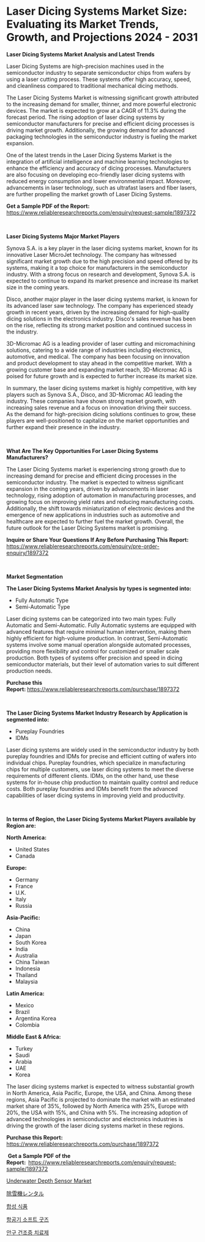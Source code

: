 <p><h1>Laser Dicing Systems Market Size: Evaluating its Market Trends, Growth, and Projections 2024 - 2031</h1></p><p><strong>Laser Dicing Systems Market Analysis and Latest Trends</strong></p>
<p><p>Laser Dicing Systems are high-precision machines used in the semiconductor industry to separate semiconductor chips from wafers by using a laser cutting process. These systems offer high accuracy, speed, and cleanliness compared to traditional mechanical dicing methods.</p><p>The Laser Dicing Systems Market is witnessing significant growth attributed to the increasing demand for smaller, thinner, and more powerful electronic devices. The market is expected to grow at a CAGR of 11.3% during the forecast period. The rising adoption of laser dicing systems by semiconductor manufacturers for precise and efficient dicing processes is driving market growth. Additionally, the growing demand for advanced packaging technologies in the semiconductor industry is fueling the market expansion.</p><p>One of the latest trends in the Laser Dicing Systems Market is the integration of artificial intelligence and machine learning technologies to enhance the efficiency and accuracy of dicing processes. Manufacturers are also focusing on developing eco-friendly laser dicing systems with reduced energy consumption and lower environmental impact. Moreover, advancements in laser technology, such as ultrafast lasers and fiber lasers, are further propelling the market growth of Laser Dicing Systems.</p></p>
<p><strong>Get a Sample PDF of the Report:&nbsp;</strong> <a href="https://www.reliableresearchreports.com/enquiry/request-sample/1897372">https://www.reliableresearchreports.com/enquiry/request-sample/1897372</a></p>
<p>&nbsp;</p>
<p><strong>Laser Dicing Systems Major Market Players</strong></p>
<p><p>Synova S.A. is a key player in the laser dicing systems market, known for its innovative Laser MicroJet technology. The company has witnessed significant market growth due to the high precision and speed offered by its systems, making it a top choice for manufacturers in the semiconductor industry. With a strong focus on research and development, Synova S.A. is expected to continue to expand its market presence and increase its market size in the coming years.</p><p>Disco, another major player in the laser dicing systems market, is known for its advanced laser saw technology. The company has experienced steady growth in recent years, driven by the increasing demand for high-quality dicing solutions in the electronics industry. Disco's sales revenue has been on the rise, reflecting its strong market position and continued success in the industry.</p><p>3D-Micromac AG is a leading provider of laser cutting and micromachining solutions, catering to a wide range of industries including electronics, automotive, and medical. The company has been focusing on innovation and product development to stay ahead in the competitive market. With a growing customer base and expanding market reach, 3D-Micromac AG is poised for future growth and is expected to further increase its market size.</p><p>In summary, the laser dicing systems market is highly competitive, with key players such as Synova S.A., Disco, and 3D-Micromac AG leading the industry. These companies have shown strong market growth, with increasing sales revenue and a focus on innovation driving their success. As the demand for high-precision dicing solutions continues to grow, these players are well-positioned to capitalize on the market opportunities and further expand their presence in the industry.</p></p>
<p>&nbsp;</p>
<p><strong>What Are The Key Opportunities For Laser Dicing Systems Manufacturers?</strong></p>
<p><p>The Laser Dicing Systems market is experiencing strong growth due to increasing demand for precise and efficient dicing processes in the semiconductor industry. The market is expected to witness significant expansion in the coming years, driven by advancements in laser technology, rising adoption of automation in manufacturing processes, and growing focus on improving yield rates and reducing manufacturing costs. Additionally, the shift towards miniaturization of electronic devices and the emergence of new applications in industries such as automotive and healthcare are expected to further fuel the market growth. Overall, the future outlook for the Laser Dicing Systems market is promising.</p></p>
<p><strong>Inquire or Share Your Questions If Any Before Purchasing This Report:</strong> <a href="https://www.reliableresearchreports.com/enquiry/pre-order-enquiry/1897372">https://www.reliableresearchreports.com/enquiry/pre-order-enquiry/1897372</a></p>
<p>&nbsp;</p>
<p><strong>Market Segmentation</strong></p>
<p><strong>The Laser Dicing Systems Market Analysis by types is segmented into:</strong></p>
<p><ul><li>Fully Automatic Type</li><li>Semi-Automatic Type</li></ul></p>
<p><p>Laser dicing systems can be categorized into two main types: Fully Automatic and Semi-Automatic. Fully Automatic systems are equipped with advanced features that require minimal human intervention, making them highly efficient for high-volume production. In contrast, Semi-Automatic systems involve some manual operation alongside automated processes, providing more flexibility and control for customized or smaller scale production. Both types of systems offer precision and speed in dicing semiconductor materials, but their level of automation varies to suit different production needs.</p></p>
<p><strong>Purchase this Report:&nbsp;</strong><a href="https://www.reliableresearchreports.com/purchase/1897372">https://www.reliableresearchreports.com/purchase/1897372</a></p>
<p>&nbsp;</p>
<p><strong>The Laser Dicing Systems Market Industry Research by Application is segmented into:</strong></p>
<p><ul><li>Pureplay Foundries</li><li>IDMs</li></ul></p>
<p><p>Laser dicing systems are widely used in the semiconductor industry by both pureplay foundries and IDMs for precise and efficient cutting of wafers into individual chips. Pureplay foundries, which specialize in manufacturing chips for multiple customers, use laser dicing systems to meet the diverse requirements of different clients. IDMs, on the other hand, use these systems for in-house chip production to maintain quality control and reduce costs. Both pureplay foundries and IDMs benefit from the advanced capabilities of laser dicing systems in improving yield and productivity.</p></p>
<p>&nbsp;</p>
<p><strong>In terms of Region, the Laser Dicing Systems Market Players available by Region are:</strong></p>
<p>
    <p> <strong> North America: </strong>
        <ul>
            <li>United States</li>
            <li>Canada</li>
        </ul>
        </p> 
    <p> <strong> Europe: </strong>
        <ul>
            <li>Germany</li>
            <li>France</li>
            <li>U.K.</li>
            <li>Italy</li>
            <li>Russia</li>
        </ul>
        </p> 
    <p> <strong> Asia-Pacific: </strong>
        <ul>
            <li>China</li>
            <li>Japan</li>
            <li>South Korea</li>
            <li>India</li>
            <li>Australia</li>
            <li>China Taiwan</li>
            <li>Indonesia</li>
            <li>Thailand</li>
            <li>Malaysia</li>
        </ul>
        </p> 
    <p> <strong> Latin America: </strong>
        <ul>
            <li>Mexico</li>
            <li>Brazil</li>
            <li>Argentina Korea</li>
            <li>Colombia</li>
        </ul>
        </p> 
    <p> <strong> Middle East & Africa: </strong>
        <ul>
            <li>Turkey</li>
            <li>Saudi</li>
            <li>Arabia</li>
            <li>UAE</li>
            <li>Korea</li>
        </ul>
    </p>
    </p>
<p><p>The laser dicing systems market is expected to witness substantial growth in North America, Asia Pacific, Europe, the USA, and China. Among these regions, Asia Pacific is projected to dominate the market with an estimated market share of 35%, followed by North America with 25%, Europe with 20%, the USA with 15%, and China with 5%. The increasing adoption of advanced technologies in semiconductor and electronics industries is driving the growth of the laser dicing systems market in these regions.</p></p>
<p><strong>Purchase this Report: </strong><a href="https://www.reliableresearchreports.com/purchase/1897372">https://www.reliableresearchreports.com/purchase/1897372</a></p>
<p>&nbsp;<strong>Get a Sample PDF of the Report:&nbsp;&nbsp;</strong><a href="https://www.reliableresearchreports.com/enquiry/request-sample/1897372">https://www.reliableresearchreports.com/enquiry/request-sample/1897372</a></p>
<p><strong></strong></p>
<p><p><a href="https://github.com/Sherrillcrooksxa8i18ucf2m/Market-Research-Report-List-1/blob/main/underwater-depth-sensor-market.md">Underwater Depth Sensor Market</a></p><p><a href="https://github.com/efcvopdgkdx128/Market-Research-Report-List-1/blob/main/386369012242.md">除雪機レンタル</a></p><p><a href="https://github.com/bunxhcci35271755/Market-Research-Report-List-1/blob/main/477172311536.md">합성 식품</a></p><p><a href="https://github.com/fredrickeglers/Market-Research-Report-List-1/blob/main/782090611537.md">항공기 소프트 굿즈</a></p><p><a href="https://medium.com/@twix678568/%EA%B1%B4%EC%A1%B0%ED%95%9C-%EB%88%88-%EC%A6%9D%ED%9B%84%EA%B5%B0-%EC%95%BD%EB%AC%BC-%EC%8B%9C%EC%9E%A5-%EA%B2%BD%EC%9F%81-%EB%B6%84%EC%84%9D-%EC%8B%9C%EC%9E%A5-%EB%8F%99%ED%96%A5-%EB%B0%8F-2031%EB%85%84%EA%B9%8C%EC%A7%80%EC%9D%98-%EC%98%88%EC%B8%A1-dde04d9b8636">안구 건조증 치료제</a></p></p>
